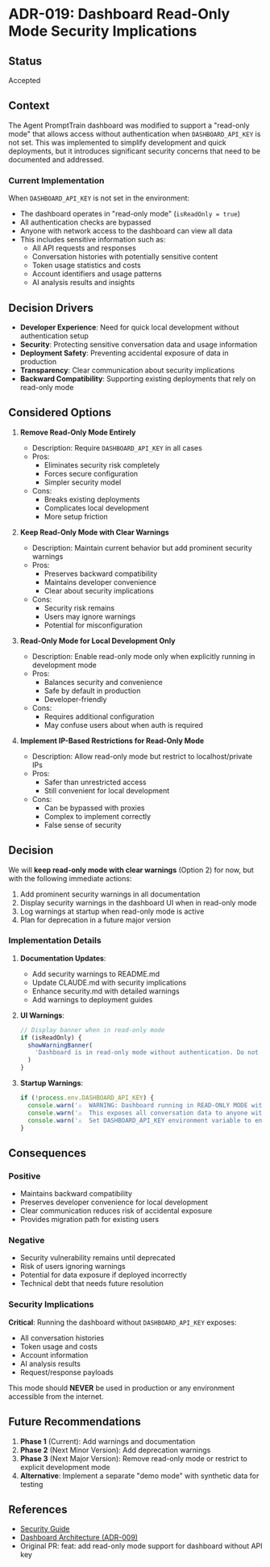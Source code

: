 # ADR-019: Dashboard Read-Only Mode Security Implications

## Status

Accepted

## Context

The Agent PromptTrain dashboard was modified to support a "read-only mode" that allows access without authentication when `DASHBOARD_API_KEY` is not set. This was implemented to simplify development and quick deployments, but it introduces significant security concerns that need to be documented and addressed.

### Current Implementation

When `DASHBOARD_API_KEY` is not set in the environment:

- The dashboard operates in "read-only mode" (`isReadOnly = true`)
- All authentication checks are bypassed
- Anyone with network access to the dashboard can view all data
- This includes sensitive information such as:
  - All API requests and responses
  - Conversation histories with potentially sensitive content
  - Token usage statistics and costs
  - Account identifiers and usage patterns
  - AI analysis results and insights

## Decision Drivers

- **Developer Experience**: Need for quick local development without authentication setup
- **Security**: Protecting sensitive conversation data and usage information
- **Deployment Safety**: Preventing accidental exposure of data in production
- **Transparency**: Clear communication about security implications
- **Backward Compatibility**: Supporting existing deployments that rely on read-only mode

## Considered Options

1. **Remove Read-Only Mode Entirely**
   - Description: Require `DASHBOARD_API_KEY` in all cases
   - Pros:
     - Eliminates security risk completely
     - Forces secure configuration
     - Simpler security model
   - Cons:
     - Breaks existing deployments
     - Complicates local development
     - More setup friction

2. **Keep Read-Only Mode with Clear Warnings**
   - Description: Maintain current behavior but add prominent security warnings
   - Pros:
     - Preserves backward compatibility
     - Maintains developer convenience
     - Clear about security implications
   - Cons:
     - Security risk remains
     - Users may ignore warnings
     - Potential for misconfiguration

3. **Read-Only Mode for Local Development Only**
   - Description: Enable read-only mode only when explicitly running in development mode
   - Pros:
     - Balances security and convenience
     - Safe by default in production
     - Developer-friendly
   - Cons:
     - Requires additional configuration
     - May confuse users about when auth is required

4. **Implement IP-Based Restrictions for Read-Only Mode**
   - Description: Allow read-only mode but restrict to localhost/private IPs
   - Pros:
     - Safer than unrestricted access
     - Still convenient for local development
   - Cons:
     - Can be bypassed with proxies
     - Complex to implement correctly
     - False sense of security

## Decision

We will **keep read-only mode with clear warnings** (Option 2) for now, but with the following immediate actions:

1. Add prominent security warnings in all documentation
2. Display security warnings in the dashboard UI when in read-only mode
3. Log warnings at startup when read-only mode is active
4. Plan for deprecation in a future major version

### Implementation Details

1. **Documentation Updates**:
   - Add security warnings to README.md
   - Update CLAUDE.md with security implications
   - Enhance security.md with detailed warnings
   - Add warnings to deployment guides

2. **UI Warnings**:

   ```typescript
   // Display banner when in read-only mode
   if (isReadOnly) {
     showWarningBanner(
       'Dashboard is in read-only mode without authentication. Do not use in production!'
     )
   }
   ```

3. **Startup Warnings**:
   ```typescript
   if (!process.env.DASHBOARD_API_KEY) {
     console.warn('⚠️  WARNING: Dashboard running in READ-ONLY MODE without authentication!')
     console.warn('⚠️  This exposes all conversation data to anyone with network access.')
     console.warn('⚠️  Set DASHBOARD_API_KEY environment variable to enable authentication.')
   }
   ```

## Consequences

### Positive

- Maintains backward compatibility
- Preserves developer convenience for local development
- Clear communication reduces risk of accidental exposure
- Provides migration path for existing users

### Negative

- Security vulnerability remains until deprecated
- Risk of users ignoring warnings
- Potential for data exposure if deployed incorrectly
- Technical debt that needs future resolution

### Security Implications

**Critical**: Running the dashboard without `DASHBOARD_API_KEY` exposes:

- All conversation histories
- Token usage and costs
- Account information
- AI analysis results
- Request/response payloads

This mode should **NEVER** be used in production or any environment accessible from the internet.

## Future Recommendations

1. **Phase 1** (Current): Add warnings and documentation
2. **Phase 2** (Next Minor Version): Add deprecation warnings
3. **Phase 3** (Next Major Version): Remove read-only mode or restrict to explicit development mode
4. **Alternative**: Implement a separate "demo mode" with synthetic data for testing

## References

- [Security Guide](../../03-Operations/security.md)
- [Dashboard Architecture (ADR-009)](./adr-009-dashboard-architecture.md)
- Original PR: feat: add read-only mode support for dashboard without API key
